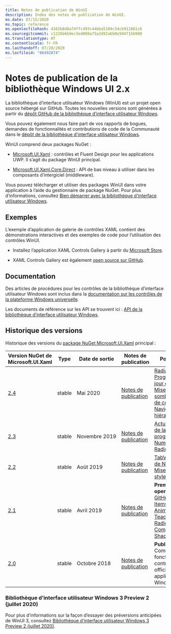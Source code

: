```yaml
---
title: Notes de publication de WinUI
description: Index des notes de publication de WinUI.
ms.date: 07/15/2020
ms.topic: reference
ms.openlocfilehash: 4161b8d8a74ffc493c44bba5104c54cb911861c6
ms.sourcegitcommit: c1226b6b9ec5ed008a75a3d92abb0e50471bb988
ms.translationtype: HT
ms.contentlocale: fr-FR
ms.lasthandoff: 07/20/2020
ms.locfileid: "86492874"
---
```

# <a name="windows-ui-library-2x-release-notes"></a>Notes de publication de la bibliothèque Windows UI 2.x

La bibliothèque d’interface utilisateur Windows (WinUI) est un projet open source hébergé sur GitHub. Toutes les nouvelles versions sont générées à partir du [dépôt GitHub de la bibliothèque d’interface utilisateur Windows](https://aka.ms/winui).

Vous pouvez également nous faire part de vos rapports de bogues, demandes de fonctionnalités et contributions de code de la Communauté dans le [dépôt de la bibliothèque d’interface utilisateur Windows](https://aka.ms/winui).

WinUI comprend deux packages NuGet :

* [Microsoft.UI.Xaml](https://www.nuget.org/packages/Microsoft.UI.Xaml) : contrôles et Fluent Design pour les applications UWP. Il s’agit du package WinUI principal.

* [Microsoft.UI.Xaml.Core.Direct](https://www.nuget.org/packages/Microsoft.UI.Xaml.Core.Direct) : API de bas niveau à utiliser dans les composants d’intergiciel (middleware).

Vous pouvez télécharger et utiliser des packages WinUI dans votre application à l’aide du gestionnaire de package NuGet. Pour plus d’informations, consultez [Bien démarrer avec la bibliothèque d’interface utilisateur Windows](https://docs.microsoft.com/uwp/toolkits/winui/getting-started).

## <a name="examples"></a>Exemples

L’exemple d’application de galerie de contrôles XAML contient des démonstrations interactives et des exemples de code pour l’utilisation des contrôles WinUI.

* Installez l’application XAML Controls Gallery à partir du [Microsoft Store](
https://www.microsoft.com/p/xaml-controls-gallery/9msvh128x2zt).

* XAML Controls Gallery est également [open source sur GitHub](
https://github.com/Microsoft/Xaml-Controls-Gallery).

## <a name="documentation"></a>Documentation

Des articles de procédures pour les contrôles de la bibliothèque d’interface utilisateur Windows sont inclus dans la [documentation sur les contrôles de la plateforme Windows universelle](/windows/uwp/design/controls-and-patterns/).

Les documents de référence sur les API se trouvent ici : [API de la bibliothèque d’interface utilisateur Windows](/uwp/api/overview/winui/).

## <a name="version-history"></a>Historique des versions

Historique des versions du [package NuGet Microsoft.UI.Xaml](https://www.nuget.org/packages/Microsoft.UI.Xaml) principal :

| Version NuGet de Microsoft.UI.Xaml | Type | Date de sortie | Notes de publication | Points essentiels |
| --- | --- | --- | --- | --- |
| [2.4](winui-2.4.md) | stable | Mai 2020 | [Notes de publication](winui-2.4.md) | [RadialGradientBrush](winui-2.4.md#radialgradientbrush), [ProgressRing](winui-2.4.md#progressring), [Mises à jour de TabView](winui-2.4.md#tabview-updates), [Mises à jour du thème sombre de la famille de contrôles TextBox](winui-2.4.md#dark-theme-updates-to-textbox-family-of-controls), [Navigation hiérarchique](winui-2.4.md#hierarchical-navigation),  |
| [2.3](winui-2.3.md) | stable | Novembre 2019 | [Notes de publication](winui-2.3.md) | [Actualisation visuelle de la barre de progression](winui-2.3.md#progress-bar-visual-refresh), [NumberBox](winui-2.3.md#numberbox), [RadioButtons](winui-2.3.md#radiobuttons) |
| [2.2](winui-2.2.md) | stable | Août 2019 | [Notes de publication](winui-2.2.md) | [TabView](winui-2.2.md#tabview), [Mises à jour de NavigationView](winui-2.2.md#navigationview-updates), [Mises à jour des styles visuels](winui-2.2.md#visual-style-updates)  |
| [2.1](winui-2.1.md) | stable | Avril 2019 | [Notes de publication](winui-2.1.md) | **Première publication open source** de [GitHub](https://github.com/microsoft/microsoft-ui-xaml). Comprend [ItemsRepeater](winui-2.1.md#itemsrepeater), [AnimatedVisualPlayer](winui-2.1.md#animatedvisualplayer), [TeachingTip](winui-2.1.md#teachingtip), [RadioMenuFlyoutItem](winui-2.1.md#radiomenuflyoutitem), [CompactDensity](winui-2.1.md#compactdensity), [Shadows](winui-2.1.md#shadows). |
| [2.0](winui-2.0.md) | stable | Octobre 2018 | [Notes de publication](winui-2.0.md) | **Publication initiale**. Comprend des fonctionnalités et des contrôles Fluent natifs officiels pour les applications UWP Windows.  |

### <a name="windows-ui-library-3-preview-2-july-2020"></a>Bibliothèque d’interface utilisateur Windows 3 Preview 2 (juillet 2020)

Pour plus d’informations sur la façon d’essayer des préversions anticipées de WinUI 3, consultez [Bibliothèque d’interface utilisateur Windows 3 Preview 2 (juillet 2020)](../../winui3/index.md).
